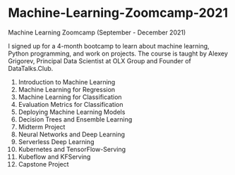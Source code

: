 # Machine-Learning-Zoomcamp-2021
Machine Learning Zoomcamp (September - December 2021)

I signed up for a 4-month bootcamp to learn about machine learning, Python programming, and work on projects. The course is taught by Alexey Grigorev, Principal Data Scientist at OLX Group and Founder of DataTalks.Club. 

1. Introduction to Machine Learning
2. Machine Learning for Regression
3. Machine Learning for Classification
4. Evaluation Metrics for Classification
5. Deploying Machine Learning Models
6. Decision Trees and Ensemble Learning
7. Midterm Project
8. Neural Networks and Deep Learning
9. Serverless Deep Learning
10. Kubernetes and TensorFlow-Serving
11. Kubeflow and KFServing
12. Capstone Project
